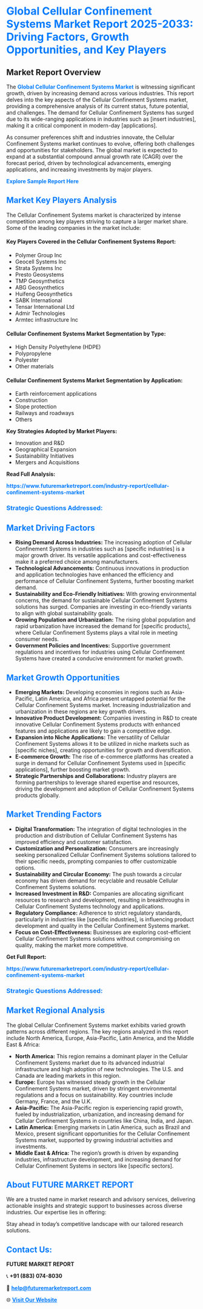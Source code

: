 <h1 style="color: #007BFF;">Global Cellular Confinement Systems Market Report 2025-2033: Driving Factors, Growth Opportunities, and Key Players</h1>

<section id="overview">
<h2>Market Report Overview</h2>
<p>The <a href="https://www.futuremarketreport.com/industry-report/cellular-confinement-systems-market" style="color: #007BFF; text-decoration: none;"><strong>Global Cellular Confinement Systems Market</strong></a> is witnessing significant growth, driven by increasing demand across various industries. This report delves into the key aspects of the Cellular Confinement Systems market, providing a comprehensive analysis of its current status, future potential, and challenges. The demand for Cellular Confinement Systems has surged due to its wide-ranging applications in industries such as [insert industries], making it a critical component in modern-day [applications].</p>
<p>As consumer preferences shift and industries innovate, the Cellular Confinement Systems market continues to evolve, offering both challenges and opportunities for stakeholders. The global market is expected to expand at a substantial compound annual growth rate (CAGR) over the forecast period, driven by technological advancements, emerging applications, and increasing investments by major players.</p>
</section>

<section id="overview">
<p><a href="https://www.futuremarketreport.com/request-sample/reportId=47795" style="color: #007BFF; text-decoration: none;"><strong>Explore Sample Report Here</strong></a></p>
</section>

<section id="key-players">
<h2 style="color: #007BFF;">Market Key Players Analysis</h2>
<p>The Cellular Confinement Systems market is characterized by intense competition among key players striving to capture a larger market share. Some of the leading companies in the market include:</p>
<h4>Key Players Covered in the Cellular Confinement Systems Report:</h4>
<ul><li>Polymer Group Inc</li><li>Geocell Systems Inc</li><li>Strata Systems Inc</li><li>Presto Geosystems</li><li>TMP Geosynthetics</li><li>ABG Geosynthetics</li><li>Huifeng Geosynthetics</li><li>SABK International</li><li>Tensar International Ltd</li><li>Admir Technologies</li><li>Armtec infrastructure Inc</li></ul>
<h4>Cellular Confinement Systems Market Segmentation by Type:</h4>
<ul><li>High Density Polyethylene (HDPE)</li><li>Polypropylene</li><li>Polyester</li><li>Other materials</li></ul>

<h4>Cellular Confinement Systems Market Segmentation by Application:</h4>
<ul><li>Earth reinforcement applications</li><li>Construction</li><li>Slope protection</li><li>Railways and roadways</li><li>Others</li></ul>
<p><strong>Key Strategies Adopted by Market Players:</strong></p>
<ul>
<li>Innovation and R&D</li>
<li>Geographical Expansion</li>
<li>Sustainability Initiatives</li>
<li>Mergers and Acquisitions</li>
</ul>
</section>

<section>
<p><strong>Read Full Analysis: </strong></p><a href="https://www.futuremarketreport.com/industry-report/cellular-confinement-systems-market" style="color: #007BFF; text-decoration: none;"><strong>https://www.futuremarketreport.com/industry-report/cellular-confinement-systems-market</strong></a>
<h3 style="color: #007BFF;">Strategic Questions Addressed:</h3>
</section>

<section id="driving-factors">
<h2 style="color: #007BFF;">Market Driving Factors</h2>
<ul>
<li><strong>Rising Demand Across Industries:</strong> The increasing adoption of Cellular Confinement Systems in industries such as [specific industries] is a major growth driver. Its versatile applications and cost-effectiveness make it a preferred choice among manufacturers.</li>
<li><strong>Technological Advancements:</strong> Continuous innovations in production and application technologies have enhanced the efficiency and performance of Cellular Confinement Systems, further boosting market demand.</li>
<li><strong>Sustainability and Eco-Friendly Initiatives:</strong> With growing environmental concerns, the demand for sustainable Cellular Confinement Systems solutions has surged. Companies are investing in eco-friendly variants to align with global sustainability goals.</li>
<li><strong>Growing Population and Urbanization:</strong> The rising global population and rapid urbanization have increased the demand for [specific products], where Cellular Confinement Systems plays a vital role in meeting consumer needs.</li>
<li><strong>Government Policies and Incentives:</strong> Supportive government regulations and incentives for industries using Cellular Confinement Systems have created a conducive environment for market growth.</li>
</ul>
</section>

<section id="growth-opportunities">
<h2 style="color: #007BFF;">Market Growth Opportunities</h2>
<ul>
<li><strong>Emerging Markets:</strong> Developing economies in regions such as Asia-Pacific, Latin America, and Africa present untapped potential for the Cellular Confinement Systems market. Increasing industrialization and urbanization in these regions are key growth drivers.</li>
<li><strong>Innovative Product Development:</strong> Companies investing in R&D to create innovative Cellular Confinement Systems products with enhanced features and applications are likely to gain a competitive edge.</li>
<li><strong>Expansion into Niche Applications:</strong> The versatility of Cellular Confinement Systems allows it to be utilized in niche markets such as [specific niches], creating opportunities for growth and diversification.</li>
<li><strong>E-commerce Growth:</strong> The rise of e-commerce platforms has created a surge in demand for Cellular Confinement Systems used in [specific applications], further boosting market growth.</li>
<li><strong>Strategic Partnerships and Collaborations:</strong> Industry players are forming partnerships to leverage shared expertise and resources, driving the development and adoption of Cellular Confinement Systems products globally.</li>
</ul>
</section>

<section id="trending-factors">
<h2 style="color: #007BFF;">Market Trending Factors</h2>
<ul>
<li><strong>Digital Transformation:</strong> The integration of digital technologies in the production and distribution of Cellular Confinement Systems has improved efficiency and customer satisfaction.</li>
<li><strong>Customization and Personalization:</strong> Consumers are increasingly seeking personalized Cellular Confinement Systems solutions tailored to their specific needs, prompting companies to offer customizable options.</li>
<li><strong>Sustainability and Circular Economy:</strong> The push towards a circular economy has driven demand for recyclable and reusable Cellular Confinement Systems solutions.</li>
<li><strong>Increased Investment in R&D:</strong> Companies are allocating significant resources to research and development, resulting in breakthroughs in Cellular Confinement Systems technology and applications.</li>
<li><strong>Regulatory Compliance:</strong> Adherence to strict regulatory standards, particularly in industries like [specific industries], is influencing product development and quality in the Cellular Confinement Systems market.</li>
<li><strong>Focus on Cost-Effectiveness:</strong> Businesses are exploring cost-efficient Cellular Confinement Systems solutions without compromising on quality, making the market more competitive.</li>
</ul>
</section>

<section>
<p><strong>Get Full Report: </strong></p><a href="https://www.futuremarketreport.com/industry-report/cellular-confinement-systems-market" style="color: #007BFF; text-decoration: none;"><strong>https://www.futuremarketreport.com/industry-report/cellular-confinement-systems-market</strong></a>
<h3 style="color: #007BFF;">Strategic Questions Addressed:</h3>
</section>


<section id="regional-analysis">
<h2 style="color: #007BFF;">Market Regional Analysis</h2>
<p>The global Cellular Confinement Systems market exhibits varied growth patterns across different regions. The key regions analyzed in this report include North America, Europe, Asia-Pacific, Latin America, and the Middle East & Africa:</p>
<ul>
<li><strong>North America:</strong> This region remains a dominant player in the Cellular Confinement Systems market due to its advanced industrial infrastructure and high adoption of new technologies. The U.S. and Canada are leading markets in this region.</li>
<li><strong>Europe:</strong> Europe has witnessed steady growth in the Cellular Confinement Systems market, driven by stringent environmental regulations and a focus on sustainability. Key countries include Germany, France, and the U.K.</li>
<li><strong>Asia-Pacific:</strong> The Asia-Pacific region is experiencing rapid growth, fueled by industrialization, urbanization, and increasing demand for Cellular Confinement Systems in countries like China, India, and Japan.</li>
<li><strong>Latin America:</strong> Emerging markets in Latin America, such as Brazil and Mexico, present significant opportunities for the Cellular Confinement Systems market, supported by growing industrial activities and investments.</li>
<li><strong>Middle East & Africa:</strong> The region’s growth is driven by expanding industries, infrastructure development, and increasing demand for Cellular Confinement Systems in sectors like [specific sectors].</li>
</ul>
</section>

<footer>
<h2 style="color: #007BFF;">About FUTURE MARKET REPORT</h2>
<p>We are a trusted name in market research and advisory services, delivering actionable insights and strategic support to businesses across diverse industries. Our expertise lies in offering:</p>

<p>Stay ahead in today’s competitive landscape with our tailored research solutions.</p>

<h2 style="color: #007BFF;">Contact Us:</h2>
<p><strong>FUTURE MARKET REPORT</strong></p>
<p>📞 <strong>+91 (883) 074-8030</strong></p>
<p>📧 <strong><a href="mailto:help@futuremarketreport.com" style="color: #007BFF;">help@futuremarketreport.com</a></strong></p>
<p>🌐 <strong><a href="https://www.futuremarketreport.com/" style="color: #007BFF;">Visit Our Website</a></strong></p>
</footer>
